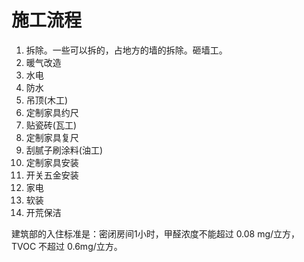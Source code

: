 # 施工流程
1. 拆除。一些可以拆的，占地方的墙的拆除。砸墙工。
1. 暖气改造
1. 水电
1. 防水
1. 吊顶(木工)
1. 定制家具约尺
1. 贴瓷砖(瓦工)
1. 定制家具复尺
1. 刮腻子刷涂料(油工)
1. 定制家具安装
1. 开关五金安装
1. 家电
1. 软装
1. 开荒保洁

建筑部的入住标准是：密闭房间1小时，甲醛浓度不能超过 0.08 mg/立方， TVOC 不超过 0.6mg/立方。
